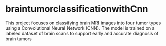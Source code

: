 # braintumorclassificationwithCnn
This project focuses on classifying brain MRI images into four tumor types using a Convolutional Neural Network (CNN). The model is trained on a labeled dataset of brain scans to support early and accurate diagnosis of brain tumors
